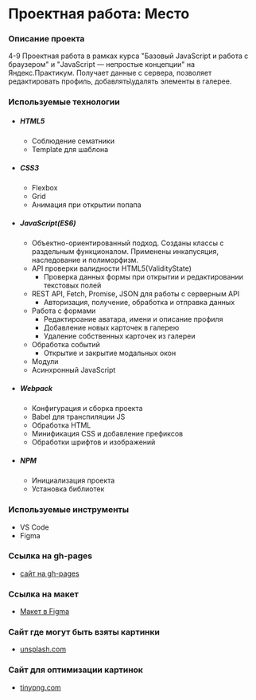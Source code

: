 # Проектная работа: Место

### Описание проекта
4-9 Проектная работа в рамках курса "Базовый JavaScript и работа с браузером" и "JavaScript — непростые концепции" на Яндекс.Практикум. Получает данные с сервера, позволяет редактировать профиль, добавлять\удалять элементы в галерее.

### Используемые технологии
* ##### HTML5
    * Соблюдение сематники
    * Template для шаблона
* ##### CSS3
    * Flexbox
    * Grid
    * Анимация при открытии попапа
* ##### JavaScript(ES6)
    * Объектно-ориентированный подход. Созданы классы с раздельным функционалом. Применены инкапусяция, наследование и полиморфизм.
    * API проверки валидности HTML5(ValidityState)
      * Проверка данных формы при открытии и редактировании текстовых полей
    * REST API, Fetch, Promise, JSON для работы с серверным API
      * Авторизация, получение, обработка и отправка данных
    * Работа с формами
      * Редактироание аватара, имени и описание профиля
      * Добавление новых карточек в галерею
      * Удаление собственных карточек из галереи
    * Обработка событий
        * Открытие и закрытие модальных окон
    * Модули
    * Асинхронный JavaScript
* ##### Webpack
    * Конфигурация и сборка проекта 
    * Babel для транспиляции JS
    * Обработка HTML
    * Минификация CSS и добавление префиксов
    * Обработки шрифтов и изображений
* ##### NPM
    * Инициализация проекта
    * Установка библиотек

### Используемые инструменты
* VS Code
* Figma

### Ссылка на gh-pages
* [сайт на gh-pages](https://deniskozhevnikov.github.io/mesto/dist/index.html)

### Ссылка на макет
* [Макет в Figma](https://www.figma.com/file/StZjf8HnoeLdiXS7dYrLAh/JavaScript.-Sprint-4)

### Сайт где могут быть взяты картинки
* [unsplash.com](https://unsplash.com/)

### Сайт для оптимизации картинок
* [tinypng.com](https://tinypng.com/)
